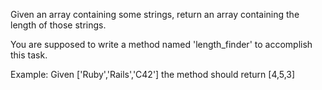 Given an array containing some strings, return an array containing the length of those strings.

You are supposed to write a method named 'length_finder' to accomplish this task.

Example:
Given ['Ruby','Rails','C42'] the method should return [4,5,3]